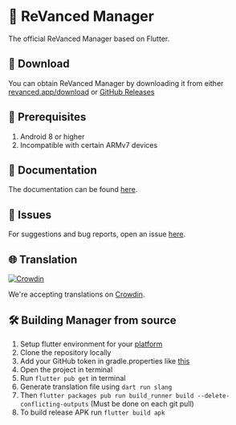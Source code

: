 # 💊 ReVanced Manager

The official ReVanced Manager based on Flutter.

## 🔽 Download

You can obtain ReVanced Manager by downloading it from either [revanced.app/download](https://revanced.app/download) or [GitHub Releases](https://github.com/ReVanced/revanced-manager/releases)

## 📝 Prerequisites

1. Android 8 or higher
2. Incompatible with certain ARMv7 devices

## 📃 Documentation
The documentation can be found [here](https://github.com/revanced/revanced-manager/tree/main/docs).

## 🔴 Issues

For suggestions and bug reports, open an issue [here](https://github.com/revanced/revanced-manager/issues/new/choose).

## 🌐 Translation

[![Crowdin](https://badges.crowdin.net/revanced/localized.svg)](https://crowdin.com/project/revanced)

We're accepting translations on [Crowdin](https://translate.revanced.app).

## 🛠️ Building Manager from source

1. Setup flutter environment for your [platform](https://docs.flutter.dev/get-started/install)
2. Clone the repository locally
3. Add your GitHub token in gradle.properties like [this](/docs/4_building.md)
4. Open the project in terminal
5. Run `flutter pub get` in terminal
6. Generate translation file using `dart run slang`
7. Then `flutter packages pub run build_runner build --delete-conflicting-outputs` (Must be done on each git pull)
8. To build release APK run `flutter build apk`
